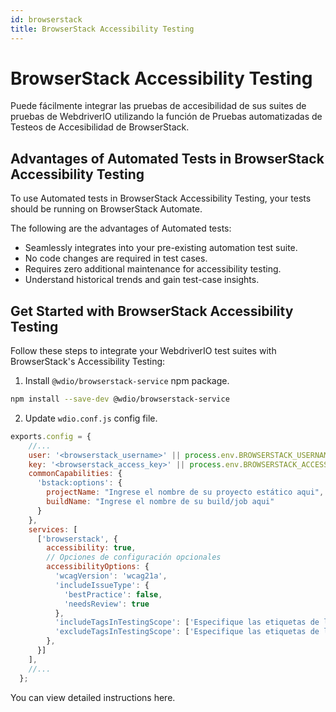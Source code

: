```yaml
---
id: browserstack
title: BrowserStack Accessibility Testing
---
```


# BrowserStack Accessibility Testing

Puede fácilmente integrar las pruebas de accesibilidad de sus suites de pruebas de WebdriverIO utilizando la función de Pruebas automatizadas de Testeos de Accesibilidad de BrowserStack.

## Advantages of Automated Tests in BrowserStack Accessibility Testing

To use Automated tests in BrowserStack Accessibility Testing, your tests should be running on BrowserStack Automate.

The following are the advantages of Automated tests:

- Seamlessly integrates into your pre-existing automation test suite.
- No code changes are required in test cases.
- Requires zero additional maintenance for accessibility testing.
- Understand historical trends and gain test-case insights.

## Get Started with BrowserStack Accessibility Testing

Follow these steps to integrate your WebdriverIO test suites with BrowserStack's Accessibility Testing:

1. Install `@wdio/browserstack-service` npm package.

```bash npm2yarn
npm install --save-dev @wdio/browserstack-service
```

2. Update `wdio.conf.js` config file.

```javascript
exports.config = {
    //...
    user: '<browserstack_username>' || process.env.BROWSERSTACK_USERNAME,
    key: '<browserstack_access_key>' || process.env.BROWSERSTACK_ACCESS_KEY,
    commonCapabilities: {
      'bstack:options': {
        projectName: "Ingrese el nombre de su proyecto estático aqui",
        buildName: "Ingrese el nombre de su build/job aqui"
      }
    },
    services: [
      ['browserstack', {
        accessibility: true,
        // Opciones de configuración opcionales
        accessibilityOptions: {
          'wcagVersion': 'wcag21a',
          'includeIssueType': {
            'bestPractice': false,
            'needsReview': true
          },
          'includeTagsInTestingScope': ['Especifique las etiquetas de los casos de test a ser incluídos'],
          'excludeTagsInTestingScope': ['Especifique las etiquetas de los casos de test a ser excluídos']
        },
      }]
    ],
    //...
  };
```

You can view detailed instructions here.

